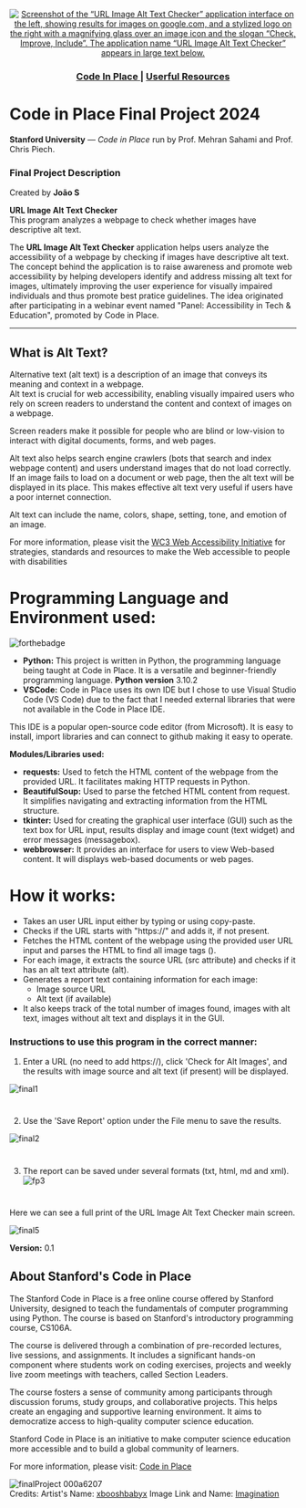 <p align="center">
  <a href="https://github.com/JoaoS-Dev/Stanford-Code_In_Place-Final-Project-2024">
    <img src="https://github.com/JoaoS-Dev/Stanford-Code_In_Place-Final-Project-2024/assets/172130901/d13750a9-81ad-4083-bf83-f3233215278f" alt="Screenshot of the “URL Image Alt Text Checker” application interface on the left, showing results for images on google.com, and a stylized logo on the right with a magnifying glass over an image icon and the slogan “Check, Improve, Include”. The application name “URL Image Alt Text Checker” appears in large text below." >
  </a>
  <div align="center">
  <h3>
    <a href="https://codeinplace.stanford.edu">
      Code In Place
    </a>
    <span> | </span>
    <a href="https://www.w3.org/WAI/">
      Userful Resources
    </a>
  </h3>
</div>
</P>

# Code in Place Final Project 2024

**Stanford University** — *Code in Place* run by Prof. Mehran Sahami and Prof. Chris Piech.

### Final Project Description
Created by **João S**<br/>

**URL Image Alt Text Checker**<br/>
This program analyzes a webpage to check whether images have descriptive alt text.<br/>

The **URL Image Alt Text Checker** application helps users analyze the accessibility of a webpage by checking if images have descriptive alt text.
The concept behind the application is to raise awareness and promote web accessibility by helping developers identify and address missing alt text 
for images, ultimately improving the user experience for visually impaired individuals and thus promote best pratice guidelines. The idea originated after 
participating in a webinar event named "Panel: Accessibility in Tech & Education", promoted by Code in Place.

---

## What is Alt Text?

Alternative text (alt text) is a description of an image that conveys its meaning and context in a webpage.<br/>
Alt text is crucial for web accessibility, enabling visually impaired users who rely on screen readers 
to understand the content and context of images on a webpage.

Screen readers make it possible for people who are blind or low-vision to interact with digital documents, forms, and web pages.

Alt text also helps search engine crawlers (bots that search and index webpage content) and users understand images that 
do not load correctly. If an image fails to load on a document or web page, then the alt text will be displayed in its place.
This makes effective alt text very useful if users have a poor internet connection.

Alt text can include the name, colors, shape, setting, tone, and emotion of an image.

For more information, please visit the <a href="https://www.w3.org/WAI/"> WC3 Web Accessibility Initiative</a> for strategies, standards and resources to make the Web accessible 
to people with disabilities

 
# Programming Language and Environment used:<br/> 
![forthebadge](https://forthebadge.com/images/badges/made-with-python.svg)

 - **Python:** This project is written in Python, the programming language being taught at Code in Place. It is a versatile and beginner-friendly programming language. **Python version** 3.10.2<br/>
 - **VSCode:** Code in Place uses its own IDE but I chose to use Visual Studio Code (VS Code) due to the fact that I needed external libraries that were not available in the 
Code in Place IDE.<br/>

This IDE is a popular open-source code editor (from Microsoft). It is easy to install, import libraries and can connect to github making it easy to operate.

**Modules/Libraries used:**

- **requests:** Used to fetch the HTML content of the webpage from the provided URL. It facilitates making HTTP requests in Python.
- **BeautifulSoup:** Used to parse the fetched HTML content from request. It simplifies navigating and extracting information from the HTML structure.
- **tkinter:** Used for creating the graphical user interface (GUI) such as the text box for URL input, results display and image count (text widget) and error messages (messagebox).
- **webbrowser:** It provides an interface for users to view Web-based content. It will displays web-based documents or web pages.

# **How it works:**

 - Takes an user URL input either by typing or using copy-paste.
 - Checks if the URL starts with "https://" and adds it, if not present.
 - Fetches the HTML content of the webpage using the provided user URL input and parses the HTML to find all image tags (<img>).
 - For each image, it extracts the source URL (src attribute) and checks if it has an alt text attribute (alt).
 - Generates a report text containing information for each image:
     * Image source URL
     * Alt text (if available)
 - It also keeps track of the total number of images found, images with alt text, images without alt text and displays it in the GUI.

### Instructions to use this program in the correct manner:
  1. Enter a URL (no need to add https://), click 'Check for Alt Images', and the results with image source and alt text (if present) will be displayed.<br/>
  
  ![final1](https://github.com/JoaoS-Dev/Stanford-Code_In_Place-Final-Project-2024/assets/172130901/545c7bf4-436a-4b62-b2a3-c1b3ff5ad8df)<br/>
  #
  
  2. Use the 'Save Report' option under the File menu to save the results.<br/>
  
  ![final2](https://github.com/JoaoS-Dev/Stanford-Code_In_Place-Final-Project-2024/assets/172130901/9dc3532c-3ff9-4a89-8c17-713fcc4e0481)<br/>
  #
  
  3. The report can be saved under several formats (txt, html, md and xml).<br/>
  ![fp3](https://github.com/JoaoS-Dev/Stanford-Code_In_Place-Final-Project-2024/assets/172130901/4cce938f-aae2-473e-bdc9-5e96ae5e14ee)<br/>
  #
  
  Here we can see a full print of the URL Image Alt Text Checker main screen.<br/>
  
  ![final5](https://github.com/JoaoS-Dev/Stanford-Code_In_Place-Final-Project-2024/assets/172130901/74823ffd-df1b-44be-afe6-605d9c1936e5)

**Version:** 0.1

## About Stanford's Code in Place
The Stanford Code in Place is a free online course offered by Stanford University, designed to teach the fundamentals of computer programming using Python. 
The course is based on Stanford's introductory programming course, CS106A.

The course is delivered through a combination of pre-recorded lectures, live sessions, and assignments. It includes a significant hands-on component 
where students work on coding exercises, projects and weekly live zoom meetings with teachers, called Section Leaders.

The course fosters a sense of community among participants through discussion forums, study groups, and collaborative projects. This helps create an 
engaging and supportive learning environment. It aims to democratize access to high-quality computer science education.

Stanford Code in Place is an initiative to make computer science education more accessible and to build a global community of learners.<br/>

For more information, please visit: <a href="https://codeinplace.stanford.edu">Code in Place</a><br/>

![finalProject 000a6207](https://github.com/JoaoS-Dev/Stanford-Code_In_Place-Final-Project-2024/assets/172130901/e2d61940-80f9-4aec-96c1-aa2620ef7684)<br/>
Credits: Artist's Name: <a href="https://www.deviantart.com/xbooshbabyx">xbooshbabyx</a> 
Image Link and Name: <a href="https://www.deviantart.com/xbooshbabyx/art/Imagination-124194321">Imagination</a>
